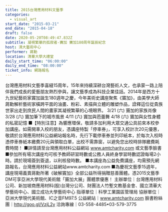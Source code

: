 ```yaml
---
title: 2015台灣應用材料文藝季
categories:
  - visual_art
start_date: "2015-03-21"
end_date: "2015-04-18"
draft: false
date: 2020-05-20T08:49:47.832Z
subtitle: 凝視繁華的孤寂者-竇加 竇加180周年誕辰紀念
host: 清大藝術中心
performer: 蔣勳
location: 清華大學大禮堂
daily_start_time: "06:00:00"
daily_end_time: "08:00:00"
ticket_info: 網路報名
---
```


台灣應用材料文藝季喜縫15周年，15年來持續深耕台灣藝術人文，也承蒙一路上陪伴我們成長的愛藝朋友熱烈參與，讓文藝季成為科技企業佳話。2014年是西方十九世紀藝術家竇加誕生180週年之慶，今年美術史講座聚焦《竇加》，由美學大師蔣勳解析藝術家橫跨平面的油畫、粉彩、素描與立體的雕塑作品，詮釋這位從貴族世家出走到庶民人間的畫家其凝視繁華的心境眼界。 3/21 (六) 竇加的家族肖像 3/28 (六) 竇加筆下的城市風景 4/11 (六) 竇加與芭蕾舞 4/18 (六) 竇加與女性身體的私密記憶 ■【特別注意】為響應環保，敬請多加利用大眾交通公具前來本校參加講座。如需開車入校的朋友，憑講座特製「停車券」，可享入校計次20元優惠，敬請於台灣應用材料公益網站報名時，先行下載停車券並列印紙本，於每次入校時憑停車券紙本繳費20元與領取白單，出校不需靠窗，以避免您出校時排隊繳費耗費時間！ ■詳情請至台灣應用材料公益網站 www.amtcharity.com 或文藝季臉書 ■參加所有場次講座均可核予教師研習時數或公務人員終身學習時數認證每場2小時。請於現場簽到簽退，以利核發時數。 ■本講座為公益免費講座，均需預先網路報名，台灣應用材料公益網站www.amtcharity.com ■為慶祝文藝季15週年，講座現場義賣蔣勳所著《破解竇加》全部公益所得捐贈慈善團體。憑2015文藝季DM可享亞洲大學現代美術館「竇加大展」團體票優惠！ 主辦單位｜台灣應用材料公司、新加坡商應用材料(股)台灣分公司、財團法人竹塹文教基金會、國立清華大學藝術中心、國立成功大學藝術中心 指導單位｜科學工業園區管理局 協辦單位｜亞洲大學現代美術館、IC之音FM97.5 公益網站｜www.amtcharity.com 臉書粉絲團｜http://goo.gl/VzjL2y 洽詢專線｜03-558-4485•03-579-3775